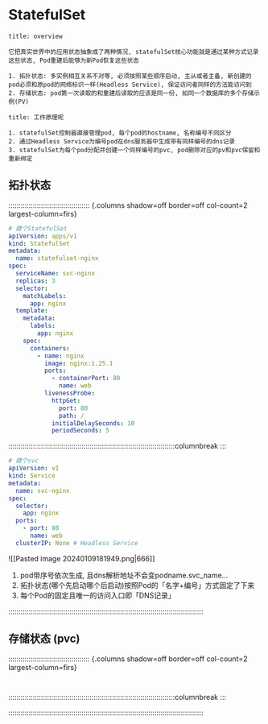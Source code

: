 # StatefulSet 

~~~ad-primary
title: overview

它把真实世界中的应用状态抽象成了两种情况, statefulSet核心功能就是通过某种方式记录这些状态, Pod重建后能够为新Pod恢复这些状态

1. 拓扑状态: 多实例相互关系不对等, 必须按照某些顺序启动, 主从或者主备, 新创建的pod必须和原pod的网络标识一样(Headless Service), 保证访问者同样的方法能访问到
2. 存储状态: pod第一次读取的和重建后读取的应该是同一份, 如同一个数据库的多个存储示例(PV)

~~~

~~~ad-ex
title: 工作原理呢

1. statefulSet控制器直接管理pod, 每个pod的hostname, 名称编号不同区分
2. 通过Headless Service为编号pod在dns服务器中生成带有同样编号的dns记录
3. statefulSet为每个pod分配并创建一个同样编号的pvc, pod删除对应的pv和pvc保留和重新绑定
~~~
## 拓扑状态

:::::::::::::::::::::::::::::::::::::::: {.columns shadow=off border=off col-count=2 largest-column=firs}

```yaml
# 建个StatefulSet
apiVersion: apps/v1  
kind: StatefulSet  
metadata:  
  name: statefulset-nginx  
spec:  
  serviceName: svc-nginx  
  replicas: 3  
  selector:  
    matchLabels:  
      app: nginx  
  template:  
    metadata:  
      labels:  
        app: nginx  
    spec:  
      containers:  
        - name: nginx  
          image: nginx:1.25.1  
          ports:  
            - containerPort: 80  
              name: web  
          livenessProbe:  
            httpGet:  
              port: 80  
              path: /  
            initialDelaySeconds: 10  
            periodSeconds: 5
```

::::::::::::::::::::::::::::::::::::::::::::::::::::::::::::::::::::::::::::::::::columnbreak
:::

```yaml
# 建个svc
apiVersion: v1  
kind: Service  
metadata:  
  name: svc-nginx  
spec:  
  selector:  
    app: nginx  
  ports:  
    - port: 80  
      name: web  
  clusterIP: None # Headless Service
```

![[Pasted image 20240109181949.png|666]]
1. pod带序号依次生成, 且dns解析地址不会变podname.svc_name...
2. 拓扑状态(哪个先启动哪个后启动)按照Pod的「名字+编号」方式固定了下来
3. 每个Pod的固定且唯一的访问入口即「DNS记录」

::::::::::::::::::::::::::::::::::::::::::::::::::::::::::::::::::::::::::::::::::::::::::::::::

## 存储状态 (pvc)

:::::::::::::::::::::::::::::::::::::::: {.columns shadow=off border=off col-count=2 largest-column=firs}

```yaml
	
```

::::::::::::::::::::::::::::::::::::::::::::::::::::::::::::::::::::::::::::::::::columnbreak
:::



::::::::::::::::::::::::::::::::::::::::::::::::::::::::::::::::::::::::::::::::::::::::::::::::